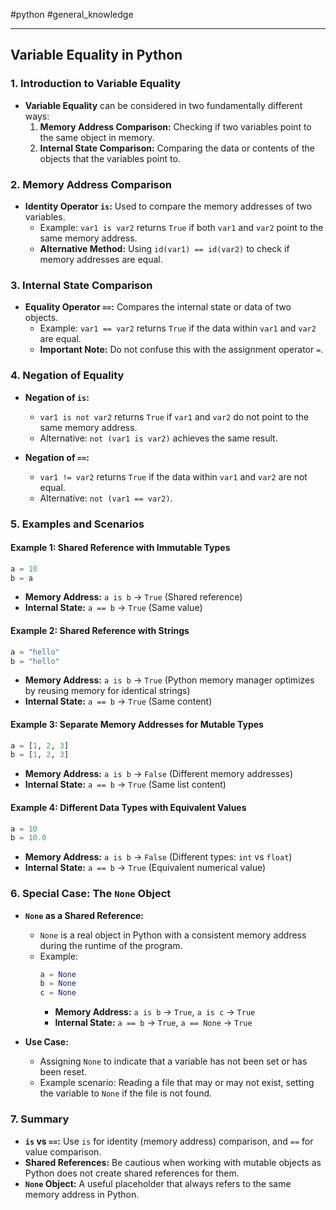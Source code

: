 #python #general_knowledge 

---
## Variable Equality in Python

### 1. Introduction to Variable Equality
- **Variable Equality** can be considered in two fundamentally different ways:
  1. **Memory Address Comparison:** Checking if two variables point to the same object in memory.
  2. **Internal State Comparison:** Comparing the data or contents of the objects that the variables point to.

### 2. Memory Address Comparison
- **Identity Operator `is`:** Used to compare the memory addresses of two variables.
  - Example: `var1 is var2` returns `True` if both `var1` and `var2` point to the same memory address.
  - **Alternative Method:** Using `id(var1) == id(var2)` to check if memory addresses are equal.

### 3. Internal State Comparison
- **Equality Operator `==`:** Compares the internal state or data of two objects.
  - Example: `var1 == var2` returns `True` if the data within `var1` and `var2` are equal.
  - **Important Note:** Do not confuse this with the assignment operator `=`.

### 4. Negation of Equality
- **Negation of `is`:** 
  - `var1 is not var2` returns `True` if `var1` and `var2` do not point to the same memory address.
  - Alternative: `not (var1 is var2)` achieves the same result.
  
- **Negation of `==`:**
  - `var1 != var2` returns `True` if the data within `var1` and `var2` are not equal.
  - Alternative: `not (var1 == var2)`.

### 5. Examples and Scenarios

#### Example 1: Shared Reference with Immutable Types
```python
a = 10
b = a
```
- **Memory Address:** `a is b` → `True` (Shared reference)
- **Internal State:** `a == b` → `True` (Same value)

#### Example 2: Shared Reference with Strings
```python
a = "hello"
b = "hello"
```
- **Memory Address:** `a is b` → `True` (Python memory manager optimizes by reusing memory for identical strings)
- **Internal State:** `a == b` → `True` (Same content)

#### Example 3: Separate Memory Addresses for Mutable Types
```python
a = [1, 2, 3]
b = [1, 2, 3]
```
- **Memory Address:** `a is b` → `False` (Different memory addresses)
- **Internal State:** `a == b` → `True` (Same list content)

#### Example 4: Different Data Types with Equivalent Values
```python
a = 10
b = 10.0
```
- **Memory Address:** `a is b` → `False` (Different types: `int` vs `float`)
- **Internal State:** `a == b` → `True` (Equivalent numerical value)

### 6. Special Case: The `None` Object
- **`None` as a Shared Reference:**
  - `None` is a real object in Python with a consistent memory address during the runtime of the program.
  - Example:
    ```python
    a = None
    b = None
    c = None
    ```
    - **Memory Address:** `a is b` → `True`, `a is c` → `True`
    - **Internal State:** `a == b` → `True`, `a == None` → `True`

- **Use Case:**
  - Assigning `None` to indicate that a variable has not been set or has been reset.
  - Example scenario: Reading a file that may or may not exist, setting the variable to `None` if the file is not found.

### 7. Summary
- **`is` vs `==`:** Use `is` for identity (memory address) comparison, and `==` for value comparison.
- **Shared References:** Be cautious when working with mutable objects as Python does not create shared references for them.
- **`None` Object:** A useful placeholder that always refers to the same memory address in Python.
